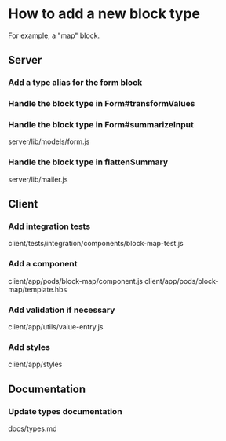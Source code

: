 # How to add a new block type

For example, a "map" block.

## Server

### Add a type alias for the form block

### Handle the block type in Form#transformValues

### Handle the block type in Form#summarizeInput

server/lib/models/form.js

### Handle the block type in flattenSummary

server/lib/mailer.js

## Client

### Add integration tests

client/tests/integration/components/block-map-test.js

### Add a component

client/app/pods/block-map/component.js
client/app/pods/block-map/template.hbs

### Add validation if necessary

client/app/utils/value-entry.js

### Add styles

client/app/styles

## Documentation

### Update types documentation

docs/types.md
